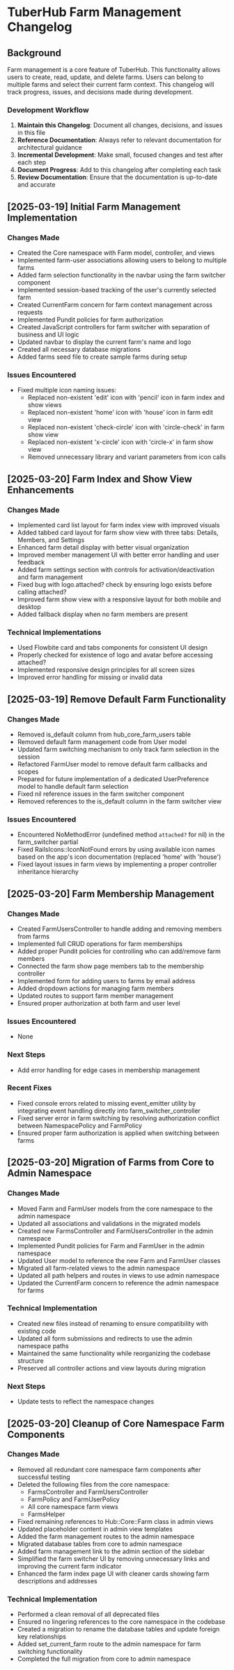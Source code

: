 # TuberHub Farm Management Changelog

## Background

Farm management is a core feature of TuberHub. This functionality allows users to create, read, update, and delete farms. Users can belong to multiple farms and select their current farm context. This changelog will track progress, issues, and decisions made during development.

### Development Workflow

1. **Maintain this Changelog**: Document all changes, decisions, and issues in this file
2. **Reference Documentation**: Always refer to relevant documentation for architectural guidance
3. **Incremental Development**: Make small, focused changes and test after each step
4. **Document Progress**: Add to this changelog after completing each task
5. **Review Documentation**: Ensure that the documentation is up-to-date and accurate

## [2025-03-19] Initial Farm Management Implementation

### Changes Made
- Created the Core namespace with Farm model, controller, and views
- Implemented farm-user associations allowing users to belong to multiple farms
- Added farm selection functionality in the navbar using the farm switcher component
- Implemented session-based tracking of the user's currently selected farm
- Created CurrentFarm concern for farm context management across requests
- Implemented Pundit policies for farm authorization
- Created JavaScript controllers for farm switcher with separation of business and UI logic
- Updated navbar to display the current farm's name and logo
- Created all necessary database migrations
- Added farms seed file to create sample farms during setup

### Issues Encountered
- Fixed multiple icon naming issues:
  - Replaced non-existent 'edit' icon with 'pencil' icon in farm index and show views
  - Replaced non-existent 'home' icon with 'house' icon in farm edit view
  - Replaced non-existent 'check-circle' icon with 'circle-check' in farm show view
  - Replaced non-existent 'x-circle' icon with 'circle-x' in farm show view
  - Removed unnecessary library and variant parameters from icon calls

## [2025-03-20] Farm Index and Show View Enhancements

### Changes Made
- Implemented card list layout for farm index view with improved visuals
- Added tabbed card layout for farm show view with three tabs: Details, Members, and Settings
- Enhanced farm detail display with better visual organization
- Improved member management UI with better error handling and user feedback
- Added farm settings section with controls for activation/deactivation and farm management
- Fixed bug with logo.attached? check by ensuring logo exists before calling attached?
- Improved farm show view with a responsive layout for both mobile and desktop
- Added fallback display when no farm members are present

### Technical Implementations
- Used Flowbite card and tabs components for consistent UI design
- Properly checked for existence of logo and avatar before accessing attached?
- Implemented responsive design principles for all screen sizes
- Improved error handling for missing or invalid data

## [2025-03-19] Remove Default Farm Functionality

### Changes Made
- Removed is_default column from hub_core_farm_users table
- Removed default farm management code from User model
- Updated farm switching mechanism to only track farm selection in the session
- Refactored FarmUser model to remove default farm callbacks and scopes
- Prepared for future implementation of a dedicated UserPreference model to handle default farm selection
- Fixed nil reference issues in the farm switcher component
- Removed references to the is_default column in the farm switcher view

### Issues Encountered
- Encountered NoMethodError (undefined method `attached?` for nil) in the farm_switcher partial
- Fixed RailsIcons::IconNotFound errors by using available icon names based on the app's icon documentation (replaced 'home' with 'house')
- Fixed layout issues in farm views by implementing a proper controller inheritance hierarchy

## [2025-03-20] Farm Membership Management

### Changes Made
- Created FarmUsersController to handle adding and removing members from farms
- Implemented full CRUD operations for farm memberships
- Added proper Pundit policies for controlling who can add/remove farm members
- Connected the farm show page members tab to the membership controller
- Implemented form for adding users to farms by email address
- Added dropdown actions for managing farm members
- Updated routes to support farm member management
- Ensured proper authorization at both farm and user level

### Issues Encountered
- None

### Next Steps
- Add error handling for edge cases in membership management

### Recent Fixes
- Fixed console errors related to missing event_emitter utility by integrating event handling directly into farm_switcher_controller
- Fixed server error in farm switching by resolving authorization conflict between NamespacePolicy and FarmPolicy
- Ensured proper farm authorization is applied when switching between farms

## [2025-03-20] Migration of Farms from Core to Admin Namespace

### Changes Made
- Moved Farm and FarmUser models from the core namespace to the admin namespace
- Updated all associations and validations in the migrated models
- Created new FarmsController and FarmUsersController in the admin namespace
- Implemented Pundit policies for Farm and FarmUser in the admin namespace
- Updated User model to reference the new Farm and FarmUser classes
- Migrated all farm-related views to the admin namespace
- Updated all path helpers and routes in views to use admin namespace
- Updated the CurrentFarm concern to reference the admin namespace for farms

### Technical Implementation
- Created new files instead of renaming to ensure compatibility with existing code
- Updated all form submissions and redirects to use the admin namespace paths
- Maintained the same functionality while reorganizing the codebase structure
- Preserved all controller actions and view layouts during migration

### Next Steps
- Update tests to reflect the namespace changes

## [2025-03-20] Cleanup of Core Namespace Farm Components

### Changes Made
- Removed all redundant core namespace farm components after successful testing
- Deleted the following files from the core namespace:
  - FarmsController and FarmUsersController
  - FarmPolicy and FarmUserPolicy
  - All core namespace farm views
  - FarmsHelper
- Fixed remaining references to Hub::Core::Farm class in admin views
- Updated placeholder content in admin view templates
- Added the farm management routes to the admin namespace
- Migrated database tables from core to admin namespace
- Added farm management link to the admin section of the sidebar
- Simplified the farm switcher UI by removing unnecessary links and improving the current farm indicator
- Enhanced the farm index page UI with cleaner cards showing farm descriptions and addresses

### Technical Implementation
- Performed a clean removal of all deprecated files
- Ensured no lingering references to the core namespace in the codebase
- Created a migration to rename the database tables and update foreign key relationships
- Added set_current_farm route to the admin namespace for farm switching functionality
- Completed the full migration from core to admin namespace

